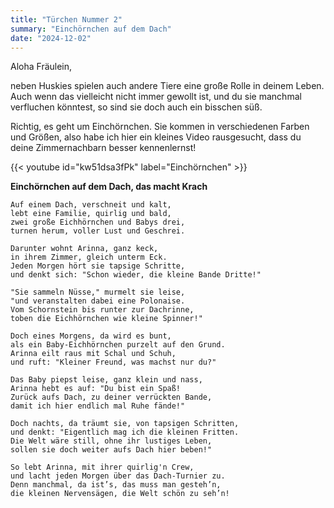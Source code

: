 ```yaml
---
title: "Türchen Nummer 2"
summary: "Einchörnchen auf dem Dach"
date: "2024-12-02"
---
```

Aloha Fräulein,

neben Huskies spielen auch andere Tiere eine große Rolle in deinem Leben. Auch wenn das vielleicht nicht immer gewollt ist, und du sie manchmal verfluchen könntest, so sind sie doch auch ein bisschen süß.

Richtig, es geht um Einchörnchen. Sie kommen in verschiedenen Farben und Größen, also habe ich hier ein kleines Video rausgesucht, dass du deine Zimmernachbarn besser kennenlernst!



{{< youtube id="kw51dsa3fPk" label="Einchörnchen" >}}


**Einchörnchen auf dem Dach, das macht Krach**
```
Auf einem Dach, verschneit und kalt,  
lebt eine Familie, quirlig und bald,  
zwei große Eichhörnchen und Babys drei,  
turnen herum, voller Lust und Geschrei.  

Darunter wohnt Arinna, ganz keck,  
in ihrem Zimmer, gleich unterm Eck.  
Jeden Morgen hört sie tapsige Schritte,  
und denkt sich: "Schon wieder, die kleine Bande Dritte!"  

"Sie sammeln Nüsse," murmelt sie leise,  
"und veranstalten dabei eine Polonaise.  
Vom Schornstein bis runter zur Dachrinne,  
toben die Eichhörnchen wie kleine Spinner!"  

Doch eines Morgens, da wird es bunt,  
als ein Baby-Eichhörnchen purzelt auf den Grund.  
Arinna eilt raus mit Schal und Schuh,  
und ruft: "Kleiner Freund, was machst nur du?"  

Das Baby piepst leise, ganz klein und nass,  
Arinna hebt es auf: "Du bist ein Spaß!  
Zurück aufs Dach, zu deiner verrückten Bande,  
damit ich hier endlich mal Ruhe fände!"  

Doch nachts, da träumt sie, von tapsigen Schritten,  
und denkt: "Eigentlich mag ich die kleinen Fritten.  
Die Welt wäre still, ohne ihr lustiges Leben,  
sollen sie doch weiter aufs Dach hier beben!"  

So lebt Arinna, mit ihrer quirlig'n Crew,  
und lacht jeden Morgen über das Dach-Turnier zu.  
Denn manchmal, da ist’s, das muss man gesteh’n,  
die kleinen Nervensägen, die Welt schön zu seh’n!
```